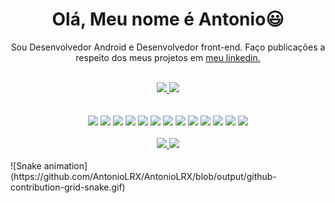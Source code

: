 <div>
    <div align="center">
        <h1 >Olá, Meu nome é Antonio😃️</h1>
        <p>Sou Desenvolvedor Android e Desenvolvedor front-end. Faço publicações a respeito dos meus projetos em <a href="https://www.linkedin.com/in/antonio-xavier-134268180/">meu linkedin.</a></p>
    </div>
    <br>
    <div align="center">
        <a href="https://github.com/AntonioLRX">
            <img height="150em" src="https://github-readme-stats.vercel.app/api?username=AntonioLRX&count_private=true&include_all_commits=true&show_icons=true&theme=transparent&hide_border=false&show_owner=true"/>
            <img height="150em" src="https://github-readme-stats.vercel.app/api/top-langs/?username=AntonioLRX&theme=transparent&hide_border=false&&layout=compact"/>
        </a>
    </div>
    <br><br>
    <div align="center">
        <img width="40px" src="https://cdn.jsdelivr.net/gh/devicons/devicon/icons/html5/html5-original.svg"/>
        <img width="40px" src="https://cdn.jsdelivr.net/gh/devicons/devicon/icons/css3/css3-original.svg"/>
        <img width="40px" src="https://cdn.jsdelivr.net/gh/devicons/devicon/icons/javascript/javascript-original.svg"/>
        <img width="40px" src="https://cdn.jsdelivr.net/gh/devicons/devicon/icons/jquery/jquery-original.svg"/>
        <img width="40px" src="https://cdn.jsdelivr.net/gh/devicons/devicon/icons/php/php-plain.svg"/>
        <img width="40px" src="https://cdn.jsdelivr.net/gh/devicons/devicon/icons/nodejs/nodejs-original.svg"/>
        <img width="40px" src="https://cdn.jsdelivr.net/gh/devicons/devicon/icons/sass/sass-original.svg"/>
        <img width="40px" src="https://cdn.jsdelivr.net/gh/devicons/devicon/icons/react/react-original.svg"/>
        <img width="40px" src="https://cdn.jsdelivr.net/gh/devicons/devicon/icons/figma/figma-original.svg"/>
        <img width="40px" src="https://cdn.jsdelivr.net/gh/devicons/devicon/icons/androidstudio/androidstudio-plain.svg" />
        <img width="40px" src="https://cdn.jsdelivr.net/gh/devicons/devicon/icons/kotlin/kotlin-original.svg" />
        <img width="40px" src="https://cdn.jsdelivr.net/gh/devicons/devicon/icons/java/java-original.svg" />
        <img width="40px" src="https://cdn.jsdelivr.net/gh/devicons/devicon/icons/sqlite/sqlite-original.svg" />
    </div>
    <br>
    <div align="center">
      <a>
        <a href="https://www.linkedin.com/in/augusto-westphal-67b7b3230/"><img src="https://img.shields.io/badge/LinkedIn-0077B5?style=for-the-badge&logo=linkedin&logoColor=white">
        <a href = "lucas.antonio1232@gmail.com"><img src="https://img.shields.io/badge/-Gmail-%23F55?style=for-the-badge&logo=gmail&logoColor=white" target="_blank"></a>
      </a>
    </div>
    <br>
    ![Snake animation](https://github.com/AntonioLRX/AntonioLRX/blob/output/github-contribution-grid-snake.gif)
</div>
